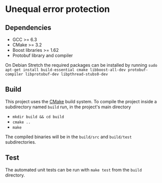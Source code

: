 # Unequal error protection

## Dependencies
* GCC >= 6.3
* CMake >= 3.2
* Boost libraries >= 1.62
* Protobuf library and compiler

On Debian Stretch the required packages can be installed by running
`sudo apt-get install build-essential cmake libboost-all-dev
protobuf-compiler libprotobuf-dev libpthread-stubs0-dev`

## Build
This project uses the [CMake](https://cmake.org/) build system.  To
compile the project inside a subdirectory named `build` run, in the
project's main directory
* `mkdir build && cd build`
* `cmake ..`
* `make`

The compiled binaries will be in the `build/src` and `build/test`
subdirectories.

## Test
The automated unit tests can be run with `make test` from the `build`
directory.
